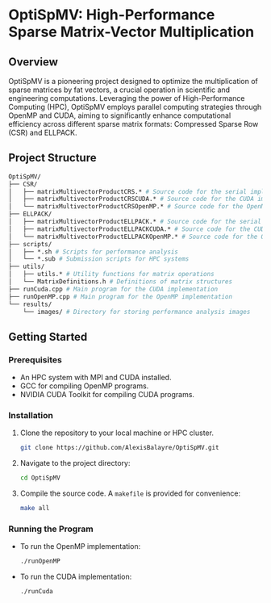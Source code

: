 # OptiSpMV: High-Performance Sparse Matrix-Vector Multiplication

## Overview

OptiSpMV is a pioneering project designed to optimize the multiplication of sparse matrices by fat vectors, a crucial operation in scientific and engineering computations. Leveraging the power of High-Performance Computing (HPC), OptiSpMV employs parallel computing strategies through OpenMP and CUDA, aiming to significantly enhance computational efficiency across different sparse matrix formats: Compressed Sparse Row (CSR) and ELLPACK.

## Project Structure

```graphql
OptiSpMV/
├── CSR/
│   ├── matrixMultivectorProductCRS.* # Source code for the serial implementation of the CSR format
│   ├── matrixMultivectorProductCRSCUDA.* # Source code for the CUDA implementation of the CSR format
│   └── matrixMultivectorProductCRSOpenMP.* # Source code for the OpenMP implementation of the CSR format
├── ELLPACK/
│   ├── matrixMultivectorProductELLPACK.* # Source code for the serial implementation of the ELLPACK format
│   ├── matrixMultivectorProductELLPACKCUDA.* # Source code for the CUDA implementation of the ELLPACK format
│   └── matrixMultivectorProductELLPACKOpenMP.* # Source code for the OpenMP implementation of the ELLPACK format
├── scripts/
│   ├── *.sh # Scripts for performance analysis
│   └── *.sub # Submission scripts for HPC systems
├── utils/
│   ├── utils.* # Utility functions for matrix operations
│   └── MatrixDefinitions.h # Definitions of matrix structures
├── runCuda.cpp # Main program for the CUDA implementation
├── runOpenMP.cpp # Main program for the OpenMP implementation
└── results/
    └── images/ # Directory for storing performance analysis images
```

## Getting Started

### Prerequisites

- An HPC system with MPI and CUDA installed.
- GCC for compiling OpenMP programs.
- NVIDIA CUDA Toolkit for compiling CUDA programs.

### Installation

1. Clone the repository to your local machine or HPC cluster.

   ```bash
   git clone https://github.com/AlexisBalayre/OptiSpMV.git
   ```

2. Navigate to the project directory:

   ```bash
   cd OptiSpMV
   ```

3. Compile the source code. A `makefile` is provided for convenience:

   ```bash
   make all
   ```

### Running the Program

- To run the OpenMP implementation:

  ```bash
  ./runOpenMP
  ```

- To run the CUDA implementation:

  ```bash
  ./runCuda
  ```
